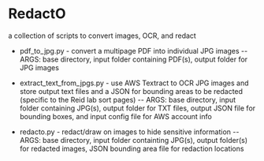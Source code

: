# RedactO
a collection of scripts to convert images, OCR, and redact

- pdf_to_jpg.py - convert a multipage PDF into individual JPG images
  -- ARGS: base directory, input folder containing PDF(s), output folder for JPG images
  
  
- extract_text_from_jpgs.py - use AWS Textract to OCR JPG images and store output text files and a JSON for bounding areas to be redacted (specific to the Reid lab sort pages)
  -- ARGS: base directory, input folder containing JPG(s), output folder for TXT files, output JSON file for bounding boxes, and input config file for AWS account info
  
  
- redacto.py - redact/draw on images to hide sensitive information
  -- ARGS: base directory, input folder containting JPG(s), output folder(s) for redacted images, JSON bounding area file for redaction locations

